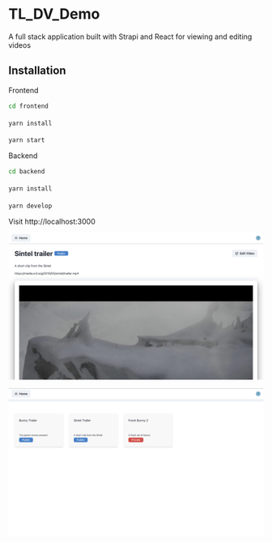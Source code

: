 # TL_DV_Demo
A full stack application built with Strapi and React for viewing and editing videos

## Installation

Frontend

```bash
cd frontend 

yarn install

yarn start
```



Backend

```bash
cd backend 

yarn install

yarn develop
```

Visit http://localhost:3000 

![alt text](https://github.com/konichar/TL_DV_Demo/blob/main/video.png)


![alt text](https://github.com/konichar/TL_DV_Demo/blob/main/videos.png)

